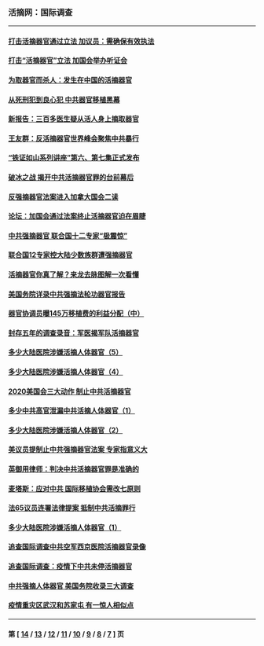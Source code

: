 ### 活摘网：国际调查
---
#### [打击活摘器官通过立法 加议员：需确保有效执法](../../pages/nf5947/n13886356.md?12300430) 
#### [打击“活摘器官”立法 加国会举办听证会](../../pages/nf5947/n13869362.md?12300430) 
#### [为取器官而杀人：发生在中国的活摘器官](../../pages/nf5947/n13794731.md?12300430) 
#### [从死刑犯到良心犯 中共器官移植黑幕](../../pages/nf5947/n13764669.md?12300430) 
#### [新报告：三百多医生疑从活人身上摘取器官](../../pages/nf5947/n13703044.md?12300430) 
#### [王友群：反活摘器官世界峰会聚焦中共暴行](../../pages/nf5947/n13250738.md?12300430) 
#### [“铁证如山系列讲座”第六、第七集正式发布](../../pages/nf5947/n13106287.md?12300430) 
#### [破冰之战 揭开中共活摘器官罪的台前幕后](../../pages/nf5947/n13082457.md?12300430) 
#### [反强摘器官法案进入加拿大国会二读](../../pages/nf5947/n13033450.md?12300430) 
#### [论坛：加国会通过法案终止活摘器官迫在眉睫](../../pages/nf5947/n13029839.md?12300430) 
#### [中共强摘器官 联合国十二专家“极震惊”](../../pages/nf5947/n13024313.md?12300430) 
#### [联合国12专家控大陆少数族群遭强摘器官](../../pages/nf5947/n13023877.md?12300430) 
#### [活摘器官你真了解？来龙去脉图解一次看懂](../../pages/nf5947/n13013820.md?12300430) 
#### [美国务院详录中共强摘法轮功器官报告](../../pages/nf5947/n12944519.md?12300430) 
#### [器官协调员曝145万移植费的利益分配（中）](../../pages/nf5947/n12894547.md?12300430) 
#### [封存五年的调查录音：军医揭军队活摘器官](../../pages/nf5947/n12798692.md?12300430) 
#### [多少大陆医院涉嫌活摘人体器官（5）](../../pages/nf5947/n12768383.md?12300430) 
#### [多少大陆医院涉嫌活摘人体器官（4）](../../pages/nf5947/n12664434.md?12300430) 
#### [2020美国会三大动作 制止中共活摘器官](../../pages/nf5947/n12682004.md?12300430) 
#### [多少中共高官泄漏中共活摘人体器官（1）](../../pages/nf5947/n12671234.md?12300430) 
#### [多少大陆医院涉嫌活摘人体器官（2）](../../pages/nf5947/n12655589.md?12300430) 
#### [美议员提制止中共强摘器官法案 专家指意义大](../../pages/nf5947/n12630561.md?12300430) 
#### [英御用律师：判决中共活摘器官罪是准确的](../../pages/nf5947/n12580740.md?12300430) 
#### [麦塔斯：应对中共 国际移植协会需改七原则](../../pages/nf5947/n12514711.md?12300430) 
#### [法65议员连署法律提案 抵制中共活摘罪行](../../pages/nf5947/n12437047.md?12300430) 
#### [多少大陆医院涉嫌活摘人体器官（1）](../../pages/nf5947/n12414284.md?12300430) 
#### [追查国际调查中共空军西京医院活摘器官录像](../../pages/nf5947/n12348837.md?12300430) 
#### [追查国际调查：疫情下中共未停活摘器官](../../pages/nf5947/n12273415.md?12300430) 
#### [中共强摘人体器官 美国务院收录三大调查](../../pages/nf5947/n12181488.md?12300430) 
#### [疫情重灾区武汉和苏家屯 有一惊人相似点](../../pages/nf5947/n12150824.md?12300430) 

---
#### 第 [ [14](./14.md?12300430) / [13](./13.md?12300430) / [12](./12.md?12300430) / [11](./11.md?12300430) / [10](./10.md?12300430) / [9](./9.md?12300430) / [8](./8.md?12300430) / [7](./7.md?12300430) ] 页
